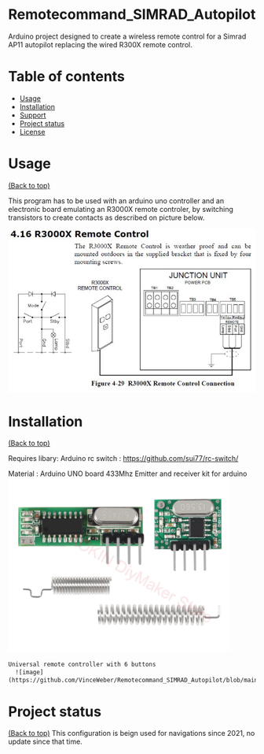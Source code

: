 # Remotecommand_SIMRAD_Autopilot

  Arduino project designed to create a wireless remote control for a Simrad AP11 autopilot replacing the wired R300X remote control.


# Table of contents

- [Usage](#usage)
- [Installation](#installation)
- [Support](#Support)
- [Project status](#Project-status)
- [License](#license)


# Usage
[(Back to top)](#table-of-contents)

  This program has to be used with an arduino uno controller and an electronic board emulating an R3000X remote controler, by switching transistors to create contacts as described on picture below.
  
  ![image](https://github.com/VinceWeber/Remotecommand_SIMRAD_Autopilot/blob/main/user674_pic26920_1485777873.jpg)

# Installation

[(Back to top)](#table-of-contents)
  
  Requires libary:   Arduino rc switch : https://github.com/sui77/rc-switch/

  Material :
    Arduino UNO board
    433Mhz Emitter and receiver kit for arduino
      ![image](https://github.com/VinceWeber/Remotecommand_SIMRAD_Autopilot/blob/main/433Mhz%20emitterreceiver.png)

    Universal remote controller with 6 buttons
      ![image](https://github.com/VinceWeber/Remotecommand_SIMRAD_Autopilot/blob/main/user674_pic26920_1485777873.jpg)
 

# Project status

[(Back to top)](#table-of-contents)
    This configuration is beign used for navigations since 2021, no update since that time.
